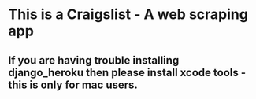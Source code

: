 # This is a Craigslist - A web scraping app

## If you are having trouble installing django_heroku then please install xcode tools - this is only for mac users.
